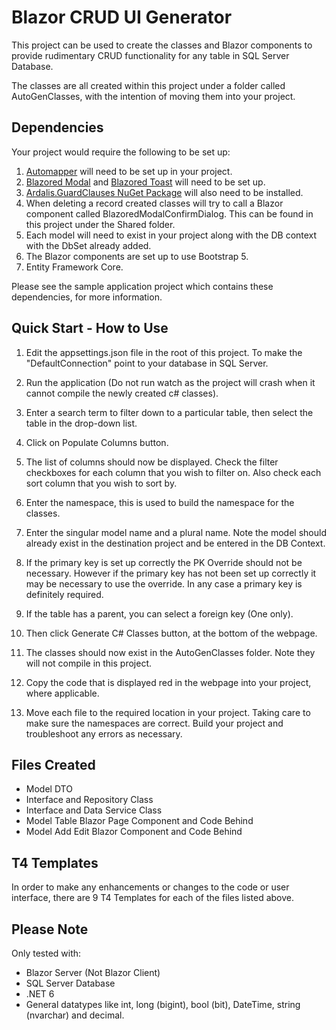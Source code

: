 # Blazor CRUD UI Generator



This project can be used to create the classes and Blazor components to provide rudimentary CRUD functionality for any table in SQL Server Database.

The classes are all created within this project under a folder called AutoGenClasses, with the intention of moving them into your project.

## Dependencies

Your project would require the following to be set up:

1. [Automapper](https://automapper.org/) will need to be set up in your project.
2. [Blazored Modal](https://github.com/Blazored/Modal) and [Blazored Toast](https://github.com/Blazored/Toast) will need to be set up.
3. [Ardalis.GuardClauses NuGet Package](https://github.com/ardalis/guardclauses) will also need to be installed.
4. When deleting a record created classes will try to call a Blazor component called BlazoredModalConfirmDialog. This can be found in this project under the Shared folder.
5. Each model will need to exist in your project along with the DB context with the DbSet already added.
6. The Blazor components are set up to use Bootstrap 5.
7. Entity Framework Core.

Please see the sample application project which contains these dependencies, for more information.

## Quick Start - How to Use

1. Edit the appsettings.json file in the root of this project. To make the "DefaultConnection" point to your database in SQL Server.

2. Run the application (Do not run watch as the project will crash when it cannot compile the newly created c# classes).

3. Enter a search term to filter down to a particular table, then select the table in the drop-down list.

4. Click on Populate Columns button.

5. The list of columns should now be displayed.  Check the filter checkboxes for each column that you wish to filter on. Also check each sort column that you wish to sort by.

6. Enter the namespace, this is used to build the namespace for the classes.

7. Enter the singular model name and a plural name. Note the model should already exist in the destination project and be entered in the DB Context.

8. If the primary key is set up correctly the PK Override should not be necessary.  However if the primary key has not been set up correctly it may be necessary to use the override.  In any case a primary key is definitely required.

9. If the table has a parent, you can select a foreign key (One only).

10. Then click Generate C# Classes button, at the bottom of the webpage.

11. The classes should now exist in the AutoGenClasses folder.  Note they will not compile in this project.

12. Copy the code that is displayed red in the webpage into your project, where applicable. 

13. Move each file to the required location in your project.  Taking care to make sure the namespaces are correct.  Build your project and troubleshoot any errors as necessary.

## Files Created

* Model DTO
* Interface and Repository Class
* Interface and Data Service Class
* Model Table Blazor Page Component and Code Behind
* Model Add Edit Blazor Component and Code Behind

## T4 Templates

In order to make any enhancements or changes to the code or user interface, there are 9 T4 Templates for each of the files listed above.

## Please Note

Only tested with:
* Blazor Server (Not Blazor Client)
* SQL Server Database
* .NET 6
* General datatypes like int, long (bigint), bool (bit), DateTime, string (nvarchar) and decimal.

